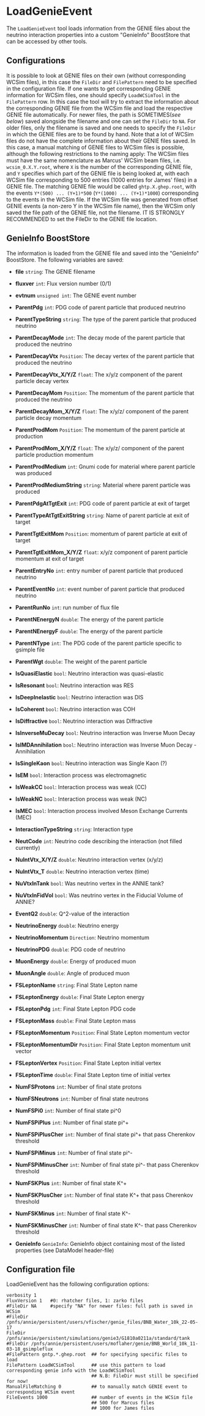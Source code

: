 # LoadGenieEvent

The `LoadGenieEvent` tool loads information from the GENIE files about the neutrino interaction properties into a custom "GenieInfo" BoostStore that can be accessed by other tools.

## Configurations ##

It is possible to look at GENIE files on their own (without corresponding WCSim files), in this case the `FileDir` and `FilePattern` need to be specified in the configuration file.
If one wants to get corresponding GENIE information for WCSim files, one should specify `LoadWCSimTool` in the `FilePattern` row. In this case the tool will try to extract the information about the corresponding GENIE file from the WCSim file and load the respective GENIE file automatically. For newer files, the path is SOMETIMES(*see below*) saved alongside the filename and one can set the `FileDir` to `NA`. For older files, only the filename is saved and one needs to specify the `FileDir` in which the GENIE files are to be found by hand.
Note that a lot of WCSim files do not have the complete information about their GENIE files saved. In this case, a manual matching of GENIE files to WCSim files is possible, although the following restrictions to the naming apply: The WCSim files must have the same nomenclature as Marcus' WCSim beam files, i.e. `wcsim_0.X.Y.root`, where `X` is the number of the corresponding GENIE file, and `Y` specifies which part of the GENIE file is being looked at, with each WCSim file corresponding to 500 entries (1000 entries for James' files) in a GENIE file. The matching GENIE file would be called `ghtp.X.ghep.root`, with the events `Y*(500) ... (Y+1)*500` (`Y*(1000) ... (Y+1)*1000`) corresponding to the events in the WCSim file. 
If the WCSim file was generated from offset GENIE events (a non-zero Y in the WCSim file name), then the WCSim only saved the file path of the GENIE file, not the filename. IT IS STRONGLY RECOMMENDED to set the FileDir to the GENIE file location.

## GenieInfo BoostStore ##

The information is loaded from the GENIE file and saved into the "GenieInfo" BoostStore. The following variables are saved:

* **file** `string`: The GENIE filename
* **fluxver** `int`: Flux version number (0/1)
* **evtnum** `unsigned int`: The GENIE event number
* **ParentPdg** `int`: PDG code of parent particle that produced neutrino
* **ParentTypeString** `string`: The type of the parent particle that produced neutrino
* **ParentDecayMode** `int`: The decay mode of the parent particle that produced the neutrino
* **ParentDecayVtx** `Position`: The decay vertex of the parent particle that produced the neutrino
* **ParentDecayVtx_X/Y/Z** `float`: The x/y/z component of the parent particle decay vertex
* **ParentDecayMom** `Position`: The momentum of the parent particle that produced the neutrino
* **ParentDecayMom_X/Y/Z** `float`: The x/y/z/ component of the parent particle decay momentum
* **ParentProdMom** `Position`: The momentum of the parent particle at production
* **ParentProdMom_X/Y/Z** `float`: The x/y/z/ component of the parent particle production momentum
* **ParentProdMedium** `int`: Gnumi code for material where parent particle was produced
* **ParentProdMediumString** `string`: Material where parent particle was produced
* **ParentPdgAtTgtExit** `int`: PDG code of parent particle at exit of target
* **ParentTypeAtTgtExitString** `string`: Name of parent particle at exit of target
* **ParentTgtExitMom** `Position`: momentum of parent particle at exit of target
* **ParentTgtExitMom_X/Y/Z** `float`: x/y/z component of parent particle momentum at exit of target
* **ParentEntryNo** `int`: entry number of parent particle that produced neutrino
* **ParentEventNo** `int`: event number of parent particle that produced neutrino
* **ParentRunNo** `int`: run number of flux file
* **ParentNEnergyN** `double`: The energy of the parent particle
* **ParentNEnergyF** `double`: The energy of the parent particle
* **ParentNType** `int`: The PDG code of the parent particle specific to gsimple file
* **ParentWgt** `double`: The weight of the parent particle

* **IsQuasiElastic** `bool`: Neutrino interaction was quasi-elastic
* **IsResonant** `bool`: Neutrino interaction was RES
* **IsDeepInelastic** `bool`: Neutrino interaction was DIS
* **IsCoherent** `bool`: Neutrino interaction was COH
* **IsDiffractive** `bool`: Neutrino interaction was Diffractive
* **IsInverseMuDecay** `bool`: Neutrino interaction was Inverse Muon Decay
* **IsIMDAnnihilation** `bool`: Neutrino interaction was Inverse Muon Decay - Annihilation
* **IsSingleKaon** `bool`: Neutrino interaction was Single Kaon (?)
* **IsEM** `bool`: Interaction process was electromagnetic
* **IsWeakCC** `bool`: Interaction process was weak (CC)
* **IsWeakNC** `bool`: Interaction process was weak (NC)
* **IsMEC** `bool`: Interaction process involved Meson Exchange Currents (MEC)
* **InteractionTypeString** `string`: Interaction type
* **NeutCode** `int`: Neutrino code describing the interaction (not filled currently)
* **NuIntVtx_X/Y/Z** `double`: Neutrino interaction vertex (x/y/z)
* **NuIntVtx_T** `double`: Neutrino interaction vertex (time)
* **NuVtxInTank** `bool`: Was neutrino vertex in the ANNIE tank?
* **NuVtxInFidVol** `bool`: Was neutrino vertex in the Fiducial Volume of ANNIE?
* **EventQ2** `double`: Q^2-value of the interaction
* **NeutrinoEnergy** `double`: Neutrino energy
* **NeutrinoMomentum** `Direction`: Neutrino momentum
* **NeutrinoPDG** `double`: PDG code of neutrino
* **MuonEnergy** `double`: Energy of produced muon
* **MuonAngle** `double`: Angle of produced muon
* **FSLeptonName** `string`: Final State Lepton name
* **FSLeptonEnergy** `double`: Final State Lepton energy
* **FSLeptonPdg** `int`: Final State Lepton PDG code
* **FSLeptonMass** `double`: Final State Lepton mass
* **FSLeptonMomentum** `Position`: Final State Lepton momentum vector
* **FSLeptonMomentumDir** `Position`: Final State Lepton momentum unit vector
* **FSLeptonVertex** `Position`: Final State Lepton initial vertex
* **FSLeptonTime** `double`: Final State Lepton time of initial vertex
* **NumFSProtons** `int`: Number of final state protons
* **NumFSNeutrons** `int`: Number of final state neutrons
* **NumFSPi0** `int`: Number of final state pi^0
* **NumFSPiPlus** `int`: Number of final state pi^+
* **NumFSPiPlusCher** `int`: Number of final state pi^+ that pass Cherenkov threshold
* **NumFSPiMinus** `int`: Number of final state pi^-
* **NumFSPiMinusCher** `int`: Number of final state pi^- that pass Cherenkov threshold
* **NumFSKPlus** `int`: Number of final state K^+
* **NumFSKPlusCher** `int`: Number of final state K^+ that pass Cherenkov threshold
* **NumFSKMinus** `int`: Number of final state K^-
* **NumFSKMinusCher** `int`: Number of final state K^- that pass Cherenkov threshold
* **GenieInfo** `GenieInfo`: GenieInfo object containing most of the listed properties (see DataModel header-file)

## Configuration file ##

LoadGenieEvent has the following configuration options:

```
verbosity 1
FluxVersion 1   #0: rhatcher files, 1: zarko files
#FileDir NA     #specify "NA" for newer files: full path is saved in WCSim
#FileDir /pnfs/annie/persistent/users/vfischer/genie_files/BNB_Water_10k_22-05-17
FileDir /pnfs/annie/persistent/simulations/genie3/G1810a0211a/standard/tank
#FileDir /pnfs/annie/persistent/users/moflaher/genie/BNB_World_10k_11-03-18_gsimpleflux
#FilePattern gntp.*.ghep.root  ## for specifying specific files to load
FilePattern LoadWCSimTool      ## use this pattern to load corresponding genie info with the LoadWCSimTool
                               ## N.B: FileDir must still be specified for now!
ManualFileMatching 0           ## to manually match GENIE event to corresponding WCSim event
FileEvents 1000                ## number of events in the WCSim file
                               ## 500 for Marcus files
                               ## 1000 for James files
```
